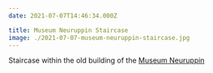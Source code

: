```yaml
---
date: 2021-07-07T14:46:34.000Z

title: Museum Neuruppin Staircase
image: ./2021-07-07-museum-neuruppin-staircase.jpg
---
```


Staircase within the old building of the [Museum Neuruppin](https://www.museum-neuruppin.de)
